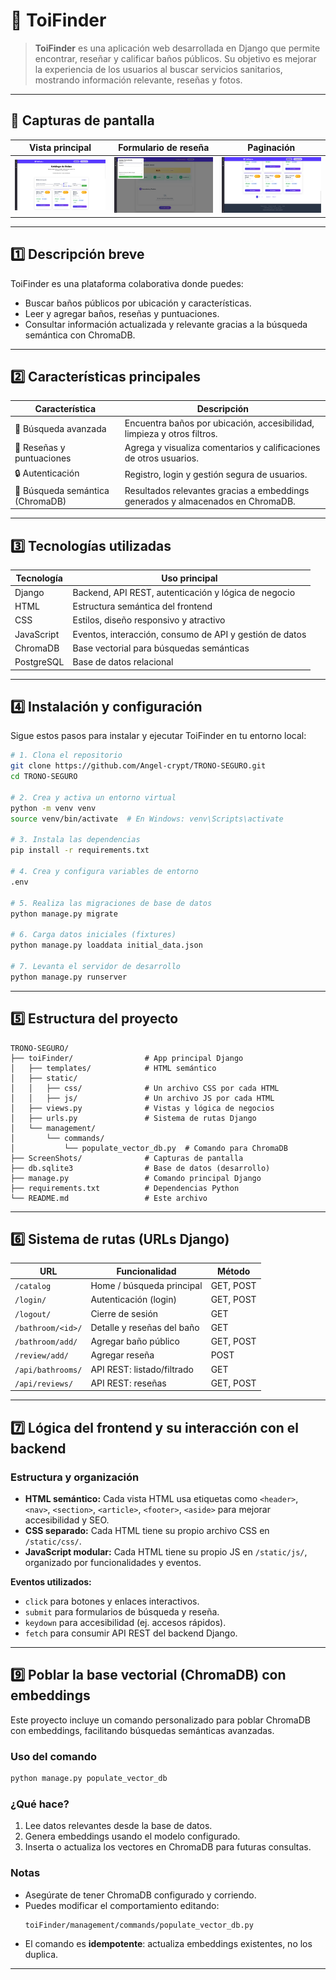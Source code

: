 # 🚻 ToiFinder

> **ToiFinder** es una aplicación web desarrollada en Django que permite encontrar, reseñar y calificar baños públicos. Su objetivo es mejorar la experiencia de los usuarios al buscar servicios sanitarios, mostrando información relevante, reseñas y fotos.

---

## 📸 Capturas de pantalla

| Vista principal | Formulario de reseña | Paginación |
|:---------------:|:-------------------:|:---------------------:|
| ![Home](ScreenShots/home.png) | ![Reseña](ScreenShots/review_form.png) | ![Resultados](ScreenShots/pagination.png) |

---

## 1️⃣ Descripción breve

ToiFinder es una plataforma colaborativa donde puedes:

- Buscar baños públicos por ubicación y características.
- Leer y agregar baños, reseñas y puntuaciones.
- Consultar información actualizada y relevante gracias a la búsqueda semántica con ChromaDB.

---

## 2️⃣ Características principales

| Característica                    | Descripción                                                                                   |
|------------------------------------|----------------------------------------------------------------------------------------------|
| 🔎 Búsqueda avanzada               | Encuentra baños por ubicación, accesibilidad, limpieza y otros filtros.                       |
| 📝 Reseñas y puntuaciones          | Agrega y visualiza comentarios y calificaciones de otros usuarios. |
| 🔒 Autenticación                   | Registro, login y gestión segura de usuarios.                                                 |
| 🤖 Búsqueda semántica (ChromaDB)   | Resultados relevantes gracias a embeddings generados y almacenados en ChromaDB.              |

---

## 3️⃣ Tecnologías utilizadas

| Tecnología         | Uso principal                                                     |
|--------------------|-------------------------------------------------------------------|
| Django             | Backend, API REST, autenticación y lógica de negocio              |
| HTML              | Estructura semántica del frontend                                 |
| CSS               | Estilos, diseño responsivo y atractivo                            |
| JavaScript     | Eventos, interacción, consumo de API y gestión de datos           |
| ChromaDB           | Base vectorial para búsquedas semánticas                          |
| PostgreSQL  | Base de datos relacional |

---

## 4️⃣ Instalación y configuración

Sigue estos pasos para instalar y ejecutar ToiFinder en tu entorno local:

```bash
# 1. Clona el repositorio
git clone https://github.com/Angel-crypt/TRONO-SEGURO.git
cd TRONO-SEGURO

# 2. Crea y activa un entorno virtual
python -m venv venv
source venv/bin/activate  # En Windows: venv\Scripts\activate

# 3. Instala las dependencias
pip install -r requirements.txt

# 4. Crea y configura variables de entorno
.env

# 5. Realiza las migraciones de base de datos
python manage.py migrate

# 6. Carga datos iniciales (fixtures)
python manage.py loaddata initial_data.json

# 7. Levanta el servidor de desarrollo
python manage.py runserver
```

---

## 5️⃣ Estructura del proyecto

```
TRONO-SEGURO/
├── toiFinder/                # App principal Django
│   ├── templates/            # HTML semántico
│   ├── static/
│   │   ├── css/              # Un archivo CSS por cada HTML
│   │   ├── js/               # Un archivo JS por cada HTML
│   ├── views.py              # Vistas y lógica de negocios
│   ├── urls.py               # Sistema de rutas Django
│   └── management/
│       └── commands/
│           └── populate_vector_db.py  # Comando para ChromaDB
├── ScreenShots/              # Capturas de pantalla
├── db.sqlite3                # Base de datos (desarrollo)
├── manage.py                 # Comando principal Django
├── requirements.txt          # Dependencias Python
└── README.md                 # Este archivo
```

---

## 6️⃣ Sistema de rutas (URLs Django)

| URL                       | Funcionalidad                    | Método        |
|---------------------------|----------------------------------|--------------|
| `/catalog`                       | Home / búsqueda principal        | GET, POST    |
| `/login/`                 | Autenticación (login)            | GET, POST    |
| `/logout/`                | Cierre de sesión                 | GET          |
| `/bathroom/<id>/`         | Detalle y reseñas del baño       | GET          |
| `/bathroom/add/`          | Agregar baño público             | GET, POST    |
| `/review/add/`            | Agregar reseña                   | POST         |
| `/api/bathrooms/`         | API REST: listado/filtrado       | GET          |
| `/api/reviews/`           | API REST: reseñas                | GET, POST    |

---

## 7️⃣ Lógica del frontend y su interacción con el backend

### Estructura y organización

- **HTML semántico:** Cada vista HTML usa etiquetas como `<header>`, `<nav>`, `<section>`, `<article>`, `<footer>`, `<aside>` para mejorar accesibilidad y SEO.
- **CSS separado:** Cada HTML tiene su propio archivo CSS en `/static/css/`.
- **JavaScript modular:** Cada HTML tiene su propio JS en `/static/js/`, organizado por funcionalidades y eventos.

**Eventos utilizados:**
- `click` para botones y enlaces interactivos.
- `submit` para formularios de búsqueda y reseña.
- `keydown` para accesibilidad (ej. accesos rápidos).
- `fetch` para consumir API REST del backend Django.

---

## 9️⃣ Poblar la base vectorial (ChromaDB) con embeddings

Este proyecto incluye un comando personalizado para poblar ChromaDB con embeddings, facilitando búsquedas semánticas avanzadas.

### Uso del comando

```bash
python manage.py populate_vector_db
```

### ¿Qué hace?

1. Lee datos relevantes desde la base de datos.
2. Genera embeddings usando el modelo configurado.
3. Inserta o actualiza los vectores en ChromaDB para futuras consultas.

### Notas

- Asegúrate de tener ChromaDB configurado y corriendo.
- Puedes modificar el comportamiento editando:
  ```
  toiFinder/management/commands/populate_vector_db.py
  ```
- El comando es **idempotente**: actualiza embeddings existentes, no los duplica.

---
